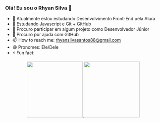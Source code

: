 ### Olá! Eu sou o Rhyan Silva 👋

- 🔭 Atualmente estou estudando Desenvolvimento Front-End pela Alura
- 🌱 Estudando Javascript e Git + GitHub
- 👯 Procuro participar em algum projeto como Desenvolvedor Júnior
- 🤔 Procuro por ajuda com GitHub
- 📫 How to reach me: rhyansilvasantos88@gmail.com
- 😄 Pronomes: Ele/Dele
- ⚡ Fun fact: 

<div align="center">
  <a href="https://github.com/RhyannSilva">
  <img height="180em" src="https://github-readme-stats.vercel.app/api?username=RhyannSilva&show_icons=true&theme=dracula&include_all_commits=true&count_private=true"/>
  <img height="180em" src="https://github-readme-stats.vercel.app/api/top-langs/?username=RhyannSilva&layout=compact&langs_count=7&theme=dracula"/>
</div>
